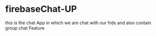 # firebaseChat-UP
this is the chat App in which we are chat with our frds and also contain group chat Feature
